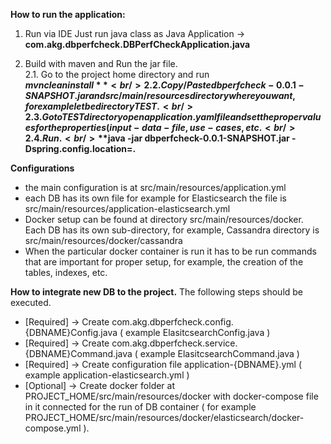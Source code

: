 **How to run the application:**

1. Run via IDE
  Just run java class as Java Application -> **com.akg.dbperfcheck.DBPerfCheckApplication.java**

2. Build with maven and Run the jar file.<br/>
  2.1. Go to the project home directory and run<br/>
  	**$mvn clean install**<br/>
  2.2. Copy/Paste dbperfcheck-0.0.1-SNAPSHOT.jar and src/main/resources directory where you want, for example let be directory TEST.<br/>
  2.3. Go to TEST directory open application.yaml file and set the proper values for the properties ( input-data-file, use-cases, etc.<br/>
  2.4. Run.<br/>
    **$java -jar dbperfcheck-0.0.1-SNAPSHOT.jar -Dspring.config.location=.**<br/>


**Configurations**
  - the main configuration is at src/main/resources/application.yml
  - each DB has its own file for example for Elasticsearch the file is src/main/resources/application-elasticsearch.yml  
  - Docker setup can be found at directory src/main/resources/docker. Each DB has its own sub-directory, for example, Cassandra directory is src/main/resources/docker/cassandra
  - When the particular docker container is run it has to be run commands that are important for proper setup, for example, the creation of the tables, indexes, etc.


**How to integrate new DB to the project.**
  The following steps should be executed.
  - [Required] -> Create com.akg.dbperfcheck.config.{DBNAME}Config.java ( example ElasitcsearchConfig.java )
  - [Required] -> Create com.akg.dbperfcheck.service.{DBNAME}Command.java ( example ElasitcsearchCommand.java )
  - [Required] -> Create configuration file application-{DBNAME}.yml  ( example application-elasticsearch.yml )
  - [Optional] -> Create docker folder at PROJECT_HOME/src/main/resources/docker with docker-compose file in it connected for the run of DB container ( for example PROJECT_HOME/src/main/resources/docker/elasticsearch/docker-compose.yml ). 